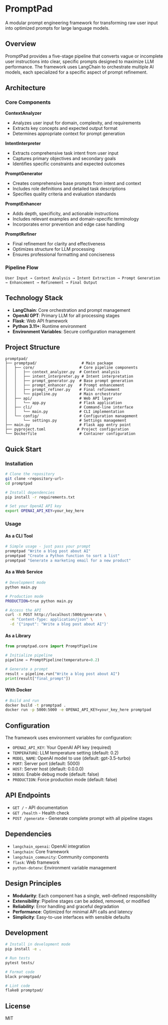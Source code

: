 # PromptPad

A modular prompt engineering framework for transforming raw user input into optimized prompts for large language models.

## Overview

PromptPad provides a five-stage pipeline that converts vague or incomplete user instructions into clear, specific prompts designed to maximize LLM performance. The framework uses LangChain to orchestrate multiple AI models, each specialized for a specific aspect of prompt refinement.

## Architecture

### Core Components

**ContextAnalyzer**
- Analyzes user input for domain, complexity, and requirements
- Extracts key concepts and expected output format
- Determines appropriate context for prompt generation

**IntentInterpreter**
- Extracts comprehensive task intent from user input
- Captures primary objectives and secondary goals
- Identifies specific constraints and expected outcomes

**PromptGenerator** 
- Creates comprehensive base prompts from intent and context
- Includes role definitions and detailed task descriptions
- Specifies quality criteria and evaluation standards

**PromptEnhancer**
- Adds depth, specificity, and actionable instructions
- Includes relevant examples and domain-specific terminology
- Incorporates error prevention and edge case handling

**PromptRefiner**
- Final refinement for clarity and effectiveness
- Optimizes structure for LLM processing
- Ensures professional formatting and conciseness

### Pipeline Flow

```
User Input → Context Analysis → Intent Extraction → Prompt Generation → Enhancement → Refinement → Final Output
```

## Technology Stack

- **LangChain**: Core orchestration and prompt management
- **OpenAI GPT**: Primary LLM for all processing stages
- **Flask**: Web API framework
- **Python 3.11+**: Runtime environment
- **Environment Variables**: Secure configuration management

## Project Structure

```
promptpad/
├── promptpad/                    # Main package
│   ├── core/                    # Core pipeline components
│   │   ├── context_analyzer.py  # Context analysis
│   │   ├── intent_interpreter.py # Intent interpretation
│   │   ├── prompt_generator.py  # Base prompt generation
│   │   ├── prompt_enhancer.py   # Prompt enhancement
│   │   ├── prompt_refiner.py    # Final refinement
│   │   └── pipeline.py          # Main orchestrator
│   ├── api/                     # Web API layer
│   │   └── app.py               # Flask application
│   ├── cli/                     # Command-line interface
│   │   └── main.py              # CLI implementation
│   └── config/                  # Configuration management
│       └── settings.py          # Settings management
├── main.py                      # Flask app entry point
├── pyproject.toml              # Project configuration
└── Dockerfile                   # Container configuration
```

## Quick Start

### Installation

```bash
# Clone the repository
git clone <repository-url>
cd promptpad

# Install dependencies
pip install -r requirements.txt

# Set your OpenAI API key
export OPENAI_API_KEY=your_key_here
```

### Usage

#### As a CLI Tool

```bash
# Simple usage - just pass your prompt
promptpad "Write a blog post about AI"
promptpad "Create a Python function to sort a list"
promptpad "Generate a marketing email for a new product"
```

#### As a Web Service

```bash
# Development mode
python main.py

# Production mode
PRODUCTION=true python main.py

# Access the API
curl -X POST http://localhost:5000/generate \
  -H "Content-Type: application/json" \
  -d '{"input": "Write a blog post about AI"}'
```

#### As a Library

```python
from promptpad.core import PromptPipeline

# Initialize pipeline
pipeline = PromptPipeline(temperature=0.2)

# Generate a prompt
result = pipeline.run("Write a blog post about AI")
print(result["final_prompt"])
```

#### With Docker

```bash
# Build and run
docker build -t promptpad .
docker run -p 5000:5000 -e OPENAI_API_KEY=your_key_here promptpad
```

## Configuration

The framework uses environment variables for configuration:

- `OPENAI_API_KEY`: Your OpenAI API key (required)
- `TEMPERATURE`: LLM temperature setting (default: 0.2)
- `MODEL_NAME`: OpenAI model to use (default: gpt-3.5-turbo)
- `PORT`: Server port (default: 5000)
- `HOST`: Server host (default: 0.0.0.0)
- `DEBUG`: Enable debug mode (default: false)
- `PRODUCTION`: Force production mode (default: false)

## API Endpoints

- `GET /` - API documentation
- `GET /health` - Health check
- `POST /generate` - Generate complete prompt with all pipeline stages

## Dependencies

- `langchain_openai`: OpenAI integration
- `langchain`: Core framework
- `langchain_community`: Community components
- `flask`: Web framework
- `python-dotenv`: Environment variable management

## Design Principles

- **Modularity**: Each component has a single, well-defined responsibility
- **Extensibility**: Pipeline stages can be added, removed, or modified
- **Reliability**: Error handling and graceful degradation
- **Performance**: Optimized for minimal API calls and latency
- **Simplicity**: Easy-to-use interfaces with sensible defaults

## Development

```bash
# Install in development mode
pip install -e .

# Run tests
pytest tests/

# Format code
black promptpad/

# Lint code
flake8 promptpad/
```

## License

MIT
